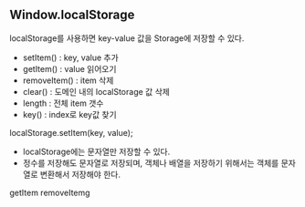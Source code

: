 ## Window.localStorage

localStorage를 사용하면 key-value 값을 Storage에 저장할 수 있다. 

- setItem() : key, value 추가
- getItem() : value 읽어오기
- removeItem() : item 삭제
- clear() : 도메인 내의 localStorage 값 삭제
- length : 전체 item 갯수
- key() : index로 key값 찾기

localStorage.setItem(key, value);
- localStorage에는 문자열만 저장할 수 있다.
- 정수를 저장해도 문자열로 저장되며, 객체나 배열을 저장하기 위해서는 객체를 문자열로 변환해서 저장해야 한다.

getItem
removeItemg